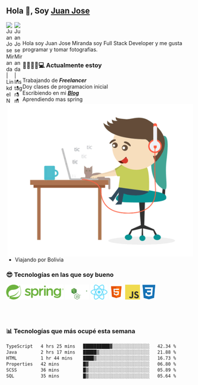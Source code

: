 ## Hola 👋, Soy [Juan Jose](http://juanjoses.me)

<a href="https://www.linkedin.com/in/juanjosemirandam/">
  <img align="left" alt="Juan Jose Miranda | LinkdeIN" width="22px" src="https://cdn.jsdelivr.net/npm/simple-icons@v3/icons/linkedin.svg" />
</a>

<a href="https://www.instagram.com/juan.jose.miranda/">
  <img align="left" alt="Juan Jose Miranda | Instagram" width="22px" src="https://cdn.jsdelivr.net/npm/simple-icons@v3/icons/instagram.svg" />
</a>

<br /> <br />

Hola soy Juan Jose Miranda soy Full Stack Developer y me gusta programar y tomar fotografias.

<img align="right" alt="GIF" src="./images/gif-juanjose.gif" width="500" max-height="320" />

### 👨‍💻🕵‍♀💻 Actualmente estoy

- Trabajando de ***Freelancer***
- Doy clases de programacion inicial
- Escribiendo en mi ***[Blog](http://juanjoses.me)***
- Aprendiendo mas spring
- Viajando por Bolivia 

### 😎 Tecnologías en las que soy bueno

<code><img alt="Spring" height="40px" src="./images/spring-icon.svg"/></code>
<code><img alt="NodeJS" height="40px" src="./images/nodejs-icon.svg" /></code>
<code><img alt="ReactJS" height="40px" src="./images/react-icon.svg" /></code>
<code><img alt="HTML5" height="40px" src="./images/html-icon.png" /></code>
<code><img alt="JavaScript" height="40px" src="./images/js-icon.png"  /></code>
<code><img alt="CSS3" height="40px" src="./images/css-icon.png" /></code>

<br/><br/>

### 📊 Tecnologías que más ocupé esta semana

<!--START_SECTION:waka-->

```text
TypeScript   4 hrs 25 mins   ██████████▓░░░░░░░░░░░░░░   42.34 %
Java         2 hrs 17 mins   █████▒░░░░░░░░░░░░░░░░░░░   21.88 %
HTML         1 hr 44 mins    ████▒░░░░░░░░░░░░░░░░░░░░   16.73 %
Properties   42 mins         █▓░░░░░░░░░░░░░░░░░░░░░░░   06.80 %
SCSS         36 mins         █▒░░░░░░░░░░░░░░░░░░░░░░░   05.89 %
SQL          35 mins         █▒░░░░░░░░░░░░░░░░░░░░░░░   05.64 %
```

<!--END_SECTION:waka-->

<!-- ### 📌🤓 Últimos artículos en mi blog -->